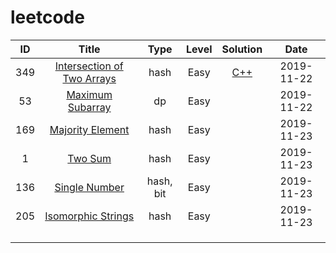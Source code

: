 # leetcode



|  ID  |                            Title                             |   Type    | Level |                           Solution                           |    Date    |
| :--: | :----------------------------------------------------------: | :-------: | :---: | :----------------------------------------------------------: | :--------: |
| 349  | [Intersection of Two Arrays](https://leetcode-cn.com/problems/intersection-of-two-arrays/) |   hash    | Easy  | [C++](https://github.com/YHCodes/leetcode/blob/master/algorithms/cpp/349_intersection_of_two_arrays.cpp) | 2019-11-22 |
|  53  | [Maximum Subarray](https://leetcode-cn.com/problems/maximum-subarray/) |    dp     | Easy  |                                                              | 2019-11-22 |
| 169  | [Majority Element](https://leetcode-cn.com/problems/majority-element/) |   hash    | Easy  |                                                              | 2019-11-23 |
|  1   |     [Two Sum](https://leetcode-cn.com/problems/two-sum/)     |   hash    | Easy  |                                                              | 2019-11-23 |
| 136  | [Single Number](https://leetcode-cn.com/problems/single-number/) | hash, bit | Easy  |                                                              | 2019-11-23 |
| 205  | [Isomorphic Strings](https://leetcode-cn.com/problems/isomorphic-strings/) |   hash    | Easy  |                                                              | 2019-11-23 |
|      |                                                              |           |       |                                                              |            |
|      |                                                              |           |       |                                                              |            |
|      |                                                              |           |       |                                                              |            |

